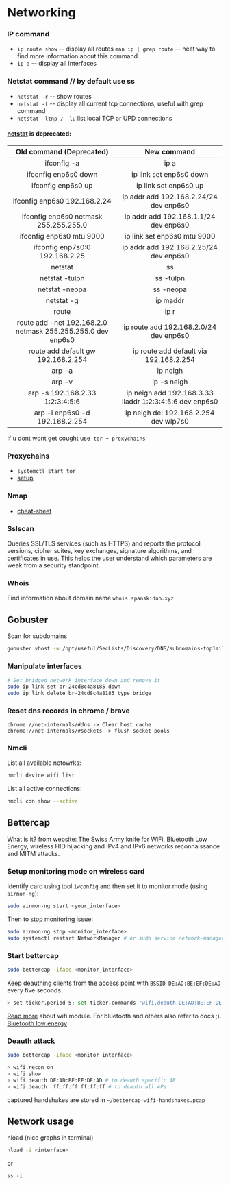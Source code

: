 # Networking

### IP command

- `ip route show` -- display all routes `man ip | grep route` -- neat way to find more information about this command
- `ip a` -- display all interfaces

### Netstat command // by default use ss

- `netstat -r` -- show routes
- `netstat -t` -- display all current tcp connections, useful with grep command
- `netstat -ltnp / -lu` list local TCP or UPD connections

#### [netstat](https://www.cyberciti.biz/faq/linux-ip-command-examples-usage-syntax/) is deprecated:

|                  Old command (Deprecated)                   |                       New command                       |
| :---------------------------------------------------------: | :-----------------------------------------------------: |
|                         ifconfig -a                         |                          ip a                           |
|                    ifconfig enp6s0 down                     |                 ip link set enp6s0 down                 |
|                     ifconfig enp6s0 up                      |                  ip link set enp6s0 up                  |
|                ifconfig enp6s0 192.168.2.24                 |         ip addr add 192.168.2.24/24 dev enp6s0          |
|            ifconfig enp6s0 netmask 255.255.255.0            |          ip addr add 192.168.1.1/24 dev enp6s0          |
|                  ifconfig enp6s0 mtu 9000                   |               ip link set enp6s0 mtu 9000               |
|               ifconfig enp7s0:0 192.168.2.25                |         ip addr add 192.168.2.25/24 dev enp6s0          |
|                           netstat                           |                           ss                            |
|                       netstat -tulpn                        |                        ss -tulpn                        |
|                       netstat -neopa                        |                        ss -neopa                        |
|                         netstat -g                          |                        ip maddr                         |
|                            route                            |                          ip r                           |
| route add -net 192.168.2.0 netmask 255.255.255.0 dev enp6s0 |         ip route add 192.168.2.0/24 dev enp6s0          |
|             route add default gw 192.168.2.254              |         ip route add default via 192.168.2.254          |
|                           arp -a                            |                        ip neigh                         |
|                           arp -v                            |                       ip -s neigh                       |
|               arp -s 192.168.2.33 1:2:3:4:5:6               | ip neigh add 192.168.3.33 lladdr 1:2:3:4:5:6 dev enp6s0 |
|               arp -i enp6s0 -d 192.168.2.254                |          ip neigh del 192.168.2.254 dev wlp7s0          |

If u dont wont get cought use` tor + proxychains`

### Proxychains

- `systemctl start tor`
- [setup](https://medium.com/cyberxerx/how-to-setup-proxychains-in-kali-linux-by-terminal-618e2039b663)

### Nmap

- [cheat-sheet](https://hackertarget.com/nmap-cheatsheet-a-quick-reference-guide/)

### Sslscan

Queries SSL/TLS services (such as HTTPS) and reports the protocol versions, cipher suites, key exchanges, signature algorithms, and certificates in use. This helps the user understand which parameters are weak from a security standpoint.

### Whois

Find information about domain name `whois spanskiduh.xyz`

## Gobuster

Scan for subdomains

```bash
gobuster vhost -w /opt/useful/SecLists/Discovery/DNS/subdomains-top1million5000.txt -u http://thetoppers.htb
```

### Manipulate interfaces

```bash
# Set bridged network interface down and remove it
sudo ip link set br-24cd8c4a8185 down
sudo ip link delete br-24cd8c4a8185 type bridge
```

### Reset dns records in chrome / brave

```text
chrome://net-internals/#dns -> Clear host cache
chrome://net-internals/#sockets -> flush socket pools
```

### Nmcli

List all available netowrks:

```bash
nmcli device wifi list
```

List all active connections:

```bash
nmcli con show --active
```

## Bettercap

What is it?
from website: The Swiss Army knife for WiFi, Bluetooth Low Energy, wireless HID hijacking and IPv4 and IPv6 networks reconnaissance and MITM attacks.

### Setup monitoring mode on wireless card

Identify card using tool `iwconfig` and then set it to monitor mode (using `airmon-ng`):

```bash
sudo airmon-ng start <your_interface>
```

Then to stop monitoring issue:

```bash
sudo airmon-ng stop <monitor_interface>
sudo systemctl restart NetworkManager # or sudo service network-manager restart
```

### Start bettercap

```bash
sudo bettercap -iface <monitor_interface>
```

Keep deauthing clients from the access point with `BSSID DE:AD:BE:EF:DE:AD` every five seconds:

```bash
> set ticker.period 5; set ticker.commands "wifi.deauth DE:AD:BE:EF:DE:AD"; ticker on
```

[Read more](https://www.bettercap.org/modules/wifi/) about wifi module. For bluetooth and others also refer to docs ;).
[Bluetooth low energy](https://www.bettercap.org/modules/ble/)

### Deauth attack

```bash
sudo bettercap -iface <monitor_interface>
```

```bash
> wifi.recon on
> wifi.show
> wifi.deauth DE:AD:BE:EF:DE:AD # to deauth specific AP
> wifi.deauth  ff:ff:ff:ff:ff:ff # to deauth all APs
```

captured handshakes are stored in `~/bettercap-wifi-handshakes.pcap`

## Network usage

nload (nice graphs in terminal)

```bash
nload -i <interface>
```

or

```
ss -i
```
